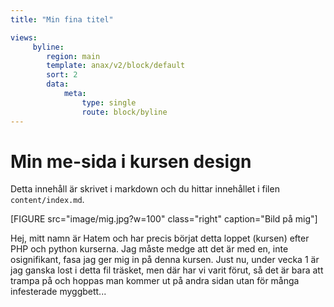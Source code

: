 ```yaml
---
title: "Min fina titel"

views:
     byline:
        region: main
        template: anax/v2/block/default
        sort: 2
        data:
            meta: 
                type: single
                route: block/byline
---
```


Min me-sida i kursen design
=========================

Detta innehåll är skrivet i markdown och du hittar innehållet i filen `content/index.md`.

[FIGURE src="image/mig.jpg?w=100" class="right" caption="Bild på mig"]

Hej, mitt namn är Hatem och har precis börjat detta loppet (kursen) efter PHP och python kurserna. Jag måste medge att det är med en, inte osignifikant, fasa jag ger mig in på denna kursen. Just nu, under vecka 1 är jag ganska lost i detta fil träsket, men där har vi varit förut, så det är bara att trampa på och hoppas man kommer ut på andra sidan utan för många infesterade myggbett...